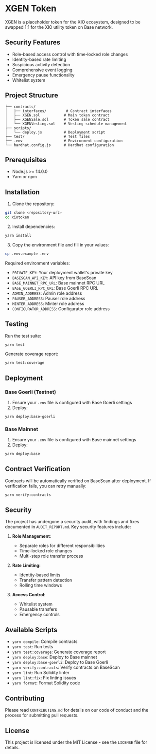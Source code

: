 # XGEN Token

XGEN is a placeholder token for the XIO ecosystem, designed to be swapped 1:1 for the XIO utility token on Base network.

## Security Features

- Role-based access control with time-locked role changes
- Identity-based rate limiting
- Suspicious activity detection
- Comprehensive event logging
- Emergency pause functionality
- Whitelist system

## Project Structure

```
├── contracts/
│   ├── interfaces/         # Contract interfaces
│   ├── XGEN.sol           # Main token contract
│   ├── XGENSale.sol       # Token sale contract
│   └── XGENVesting.sol    # Vesting schedule management
├── scripts/
│   └── deploy.js          # Deployment script
├── test/                  # Test files
├── .env                   # Environment configuration
└── hardhat.config.js      # Hardhat configuration
```

## Prerequisites

- Node.js >= 14.0.0
- Yarn or npm

## Installation

1. Clone the repository:
```bash
git clone <repository-url>
cd xiotoken
```

2. Install dependencies:
```bash
yarn install
```

3. Copy the environment file and fill in your values:
```bash
cp .env.example .env
```

Required environment variables:
- `PRIVATE_KEY`: Your deployment wallet's private key
- `BASESCAN_API_KEY`: API key from BaseScan
- `BASE_MAINNET_RPC_URL`: Base mainnet RPC URL
- `BASE_GOERLI_RPC_URL`: Base Goerli RPC URL
- `ADMIN_ADDRESS`: Admin role address
- `PAUSER_ADDRESS`: Pauser role address
- `MINTER_ADDRESS`: Minter role address
- `CONFIGURATOR_ADDRESS`: Configurator role address

## Testing

Run the test suite:
```bash
yarn test
```

Generate coverage report:
```bash
yarn test:coverage
```

## Deployment

### Base Goerli (Testnet)

1. Ensure your `.env` file is configured with Base Goerli settings
2. Deploy:
```bash
yarn deploy:base-goerli
```

### Base Mainnet

1. Ensure your `.env` file is configured with Base mainnet settings
2. Deploy:
```bash
yarn deploy:base
```

## Contract Verification

Contracts will be automatically verified on BaseScan after deployment. If verification fails, you can retry manually:
```bash
yarn verify:contracts
```

## Security

The project has undergone a security audit, with findings and fixes documented in `AUDIT_REPORT.md`. Key security features include:

1. **Role Management**:
   - Separate roles for different responsibilities
   - Time-locked role changes
   - Multi-step role transfer process

2. **Rate Limiting**:
   - Identity-based limits
   - Transfer pattern detection
   - Rolling time windows

3. **Access Control**:
   - Whitelist system
   - Pausable transfers
   - Emergency controls

## Available Scripts

- `yarn compile`: Compile contracts
- `yarn test`: Run tests
- `yarn test:coverage`: Generate coverage report
- `yarn deploy:base`: Deploy to Base mainnet
- `yarn deploy:base-goerli`: Deploy to Base Goerli
- `yarn verify:contracts`: Verify contracts on BaseScan
- `yarn lint`: Run Solidity linter
- `yarn lint:fix`: Fix linting issues
- `yarn format`: Format Solidity code

## Contributing

Please read `CONTRIBUTING.md` for details on our code of conduct and the process for submitting pull requests.

## License

This project is licensed under the MIT License - see the `LICENSE` file for details.
